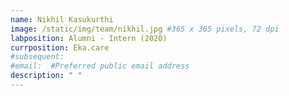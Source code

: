 ```yaml
---
name: Nikhil Kasukurthi
image: /static/img/team/nikhil.jpg #365 x 365 pixels, 72 dpi
labposition: Alumni - Intern (2020)
currposition: Eka.care
#subsequent: 
#email:  #Preferred public email address
description: " "
---
```


